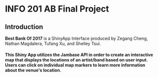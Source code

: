 # INFO 201 AB Final Project 
## Introduction
**Best Bank Of 2017** is a ShinyApp Interface produced by Zegang Cheng, Nathan Magdalera, Tufang Xu, and Shelley Tsui.

#### This Shiny App utilizes the Jambase API in order to create an interactive map that displays the locations of an artist/band based on user input. Users can click on individual map markers to learn more information about the venue's location.
